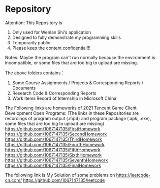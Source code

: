 # Repository

Attention: This Repository is 
1. Only used for Wenlan Shi's application
2. Designed to fully demonstrate my programming skills
3. Temporarily public
4. Please keep the content confidential!!!

Notes: Maybe the program can't run normally because the environment is incompatible, or some files that are too big to upload are missing. 

The above folders contains：
1. Some Course Assignments / Projects & Corresponding Reports / Documents
2. Research Code & Corresponding Reports
3. Work Items Record of Internship in Microsoft China

The Following links are homeworks of 2021 Tencent Game Client Development Open Programs:
(The links in these Repositories are recordings of program output (.mp4) and program package (.apk, .exe), some files that are too big to upload are missing)
https://github.com/1067147135/FirstHomework
https://github.com/1067147135/SecondHomework
https://github.com/1067147135/ThirdHomework
https://github.com/1067147135/FourthHomework
https://github.com/1067147135/FifthHomework
https://github.com/1067147135/SixthHomework
https://github.com/1067147135/SeventhHomework
https://github.com/1067147135/FinalHomework

The following link is My Solution of some problems on https://leetcode-cn.com/
https://github.com/1067147135/leetcode

